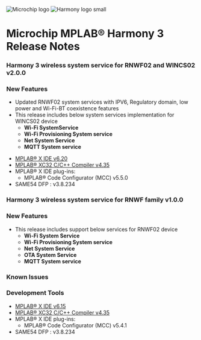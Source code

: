 ﻿![Microchip logo](https://raw.githubusercontent.com/wiki/Microchip-MPLAB-Harmony/Microchip-MPLAB-Harmony.github.io/images/microchip_logo.png)
![Harmony logo small](https://raw.githubusercontent.com/wiki/Microchip-MPLAB-Harmony/Microchip-MPLAB-Harmony.github.io/images/microchip_mplab_harmony_logo_small.png)

# Microchip MPLAB® Harmony 3 Release Notes

### Harmony 3 wireless system service for RNWF02 and WINCS02 v2.0.0

### New Features
 
- Updated RNWF02 system services with IPV6, Regulatory domain, low power and Wi-Fi-BT coexistence features
- This release includes below system services implementation for WINCS02 device
    - **Wi-Fi SystemService**
    - **Wi-Fi Provisioning System service**
    - **Net System Service**
    - **MQTT System service**

* [MPLAB® X IDE v6.20](https://www.microchip.com/mplab/mplab-x-ide)
* [MPLAB® XC32 C/C++ Compiler v4.35](https://www.microchip.com/mplab/compilers)
* MPLAB® X IDE plug-ins:
    * MPLAB® Code Configurator (MCC) v5.5.0  
* SAME54 DFP : v3.8.234



### Harmony 3 wireless system service for RNWF family v1.0.0 

### New Features

- This release includes support below services for RNWF02 device 
    - **Wi-Fi System Service**
    - **Wi-Fi Provisioning System service**
    - **Net System Service**
    - **OTA System Service**
    - **MQTT System service**

### Known Issues
### Development Tools

* [MPLAB® X IDE v6.15](https://www.microchip.com/mplab/mplab-x-ide)
* [MPLAB® XC32 C/C++ Compiler v4.35](https://www.microchip.com/mplab/compilers)
* MPLAB® X IDE plug-ins:
    * MPLAB® Code Configurator (MCC) v5.4.1  
* SAME54 DFP : v3.8.234

